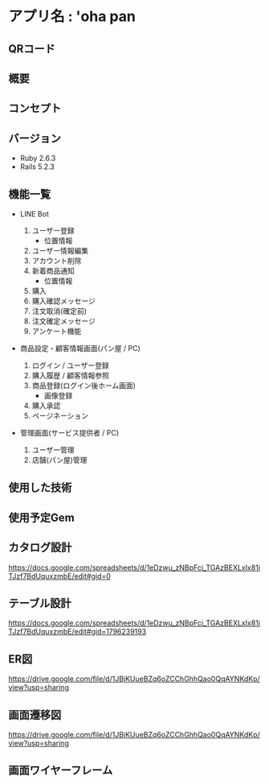 # アプリ名 : 'oha pan

## QRコード

## 概要

## コンセプト

## バージョン

- Ruby 2.6.3
- Rails 5.2.3

## 機能一覧

- LINE Bot

    1. ユーザー登録
        - 位置情報
    1. ユーザー情報編集
    1. アカウント削除
    1. 新着商品通知
        - 位置情報
    1. 購入
    1. 購入確認メッセージ
    1. 注文取消(確定前)
    1. 注文確定メッセージ
    1. アンケート機能

- 商品設定・顧客情報画面(パン屋 / PC)

    1. ログイン / ユーザー登録
    1. 購入履歴 / 顧客情報参照
    1. 商品登録(ログイン後ホーム画面)
        - 画像登録
    1. 購入承認
    1. ページネーション

- 管理画面(サービス提供者 / PC)

    1. ユーザー管理
    1. 店舗(パン屋)管理

## 使用した技術

## 使用予定Gem

## カタログ設計

https://docs.google.com/spreadsheets/d/1eDzwu_zNBpFci_TGAzBEXLxIx81iTJzf7BdUquxzmbE/edit#gid=0

## テーブル設計

https://docs.google.com/spreadsheets/d/1eDzwu_zNBpFci_TGAzBEXLxIx81iTJzf7BdUquxzmbE/edit#gid=1796239193

## ER図

https://drive.google.com/file/d/1JBjKUueBZq6oZCChGhhQao0QqAYNKdKp/view?usp=sharing

## 画面遷移図

https://drive.google.com/file/d/1JBjKUueBZq6oZCChGhhQao0QqAYNKdKp/view?usp=sharing

## 画面ワイヤーフレーム